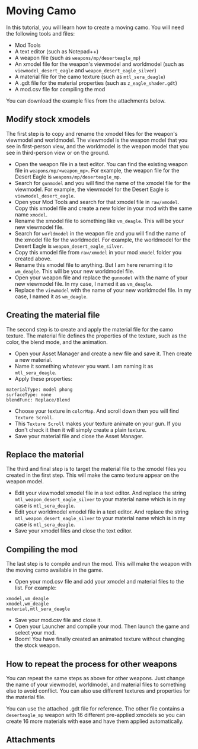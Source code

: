 # Moving Camo

In this tutorial, you will learn how to create a moving camo. You will need the following tools and files:

- Mod Tools
- A text editor (such as Notepad++)
- A weapon file (such as `weapons/mp/deserteagle_mp`)
- An xmodel file for the weapon's viewmodel and worldmodel (such as `viewmodel_desert_eagle` and `weapon_desert_eagle_silver`)
- A material file for the camo texture (such as `mtl_sera_deagle`)
- A .gdt file for the material properties (such as `z_eagle_shader.gdt`)
- A mod.csv file for compiling the mod

You can download the example files from the attachments below.

## Modify stock xmodels

The first step is to copy and rename the xmodel files for the weapon's viewmodel and worldmodel. The viewmodel is the weapon model that you see in first-person view, and the worldmodel is the weapon model that you see in third-person view or on the ground.

- Open the weapon file in a text editor. You can find the existing weapon file in `weapons/mp/<weapon_mp>`. For example, the weapon file for the Desert Eagle is `weapons/mp/deserteagle_mp`.
- Search for `gunmodel` and you will find the name of the xmodel file for the viewmodel. For example, the viewmodel for the Desert Eagle is `viewmodel_desert_eagle`.
- Open your Mod Tools and search for that xmodel file in `raw/xmodel`. Copy this xmodel file and create a new folder in your mod with the same name `xmodel`.
- Rename the xmodel file to something like `vm_deagle`. This will be your new viewmodel file.
- Search for `worldmodel` in the weapon file and you will find the name of the xmodel file for the worldmodel. For example, the worldmodel for the Desert Eagle is `weapon_desert_eagle_silver`.
- Copy this xmodel file from `raw/xmodel` in your mod `xmodel` folder you created above.
- Rename this xmodel file to anything. But I am here renaming it to `wm_deagle`. This will be your new worldmodel file.
- Open your weapon file and replace the `gunmodel` with the name of your new viewmodel file. In my case, I named it as `vm_deagle`.
- Replace the `viewmodel` with the name of your new worldmodel file. In my case, I named it as `wm_deagle`.

## Creating the material file

The second step is to create and apply the material file for the camo texture. The material file defines the properties of the texture, such as the color, the blend mode, and the animation.

- Open your Asset Manager and create a new file and save it. Then create a new material.
- Name it something whatever you want. I am naming it as `mtl_sera_deagle`.
- Apply these properties:

```
materialType: model phong
surfaceType: none
blendFunc: Replace/Blend
```

- Choose your texture in `colorMap`. And scroll down then you will find `Texture Scroll`.
- This `Texture Scroll` makes your texture animate on your gun. If you don't check it then it will simply create a plain texture.
- Save your material file and close the Asset Manager.

## Replace the material

The third and final step is to target the material file to the xmodel files you created in the first step. This will make the camo texture appear on the weapon model.

- Edit your viewmodel xmodel file in a text editor. And replace the string `mtl_weapon_desert_eagle_silver` to your material name which is in my case is `mtl_sera_deagle`.
- Edit your worldmodel xmodel file in a text editor. And replace the string `mtl_weapon_desert_eagle_silver` to your material name which is in my case is `mtl_sera_deagle`.
- Save your xmodel files and close the text editor.

## Compiling the mod

The last step is to compile and run the mod. This will make the weapon with the moving camo available in the game.

- Open your mod.csv file and add your xmodel and material files to the list. For example:

```
xmodel,vm_deagle
xmodel,wm_deagle
material,mtl_sera_deagle
```

- Save your mod.csv file and close it.
- Open your Launcher and compile your mod. Then launch the game and select your mod.
- Boom! You have finally created an animated texture without changing the stock weapon.

## How to repeat the process for other weapons

You can repeat the same steps as above for other weapons. Just change the name of your viewmodel, worldmodel, and material files to something else to avoid conflict. You can also use different textures and properties for the material file.

You can use the attached .gdt file for reference. The other file contains a `deserteagle_mp` weapon with 16 different pre-applied xmodels so you can create 16 more materials with ease and have them applied automatically.

## Attachments
<attachment name="z_eagle_shader.gdt" size="59.74 MB" url="https://cdn.discordapp.com/attachments/897839199485562901/897872013417386044/z_eagle_shader.gdt?ex=65ba6a79&is=65a7f579&hm=56ce8604baf61525e0f8b3747aac8457e84f0948bd916076bc71904fc2fbb0e1&"/>
<attachment name="deagles.zip" size="735.07 KB" url="https://cdn.discordapp.com/attachments/897839199485562901/897872071714041866/deagles.zip?ex=65ba6a87&is=65a7f587&hm=af195fbc964bdef49b80f17eda3022181dad270f25247a79e10d8ad3f298ce8f&"/>
<profile username="Seraphina" handle="__seraphina__" profileImage="/profile/seraphina.png"/>